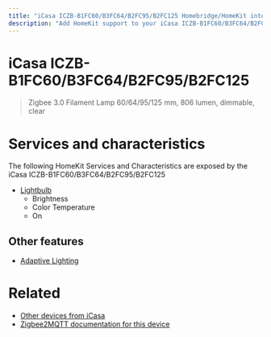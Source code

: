 ```yaml
---
title: "iCasa ICZB-B1FC60/B3FC64/B2FC95/B2FC125 Homebridge/HomeKit integration"
description: "Add HomeKit support to your iCasa ICZB-B1FC60/B3FC64/B2FC95/B2FC125, using Homebridge, Zigbee2MQTT and homebridge-z2m."
---
```

<!---
This file has been GENERATED using src/docgen/docgen.ts
DO NOT EDIT THIS FILE MANUALLY!
-->
# iCasa ICZB-B1FC60/B3FC64/B2FC95/B2FC125
> Zigbee 3.0 Filament Lamp 60/64/95/125 mm, 806 lumen, dimmable, clear


# Services and characteristics
The following HomeKit Services and Characteristics are exposed by
the iCasa ICZB-B1FC60/B3FC64/B2FC95/B2FC125

* [Lightbulb](../../light.md)
  * Brightness
  * Color Temperature
  * On

## Other features
* [Adaptive Lighting](../../light.md)

# Related
* [Other devices from iCasa](../index.md#icasa)
* [Zigbee2MQTT documentation for this device](https://www.zigbee2mqtt.io/devices/ICZB-B1FC60_B3FC64_B2FC95_B2FC125.html)